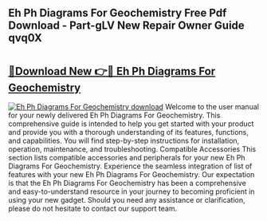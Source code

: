 ## Eh Ph Diagrams For Geochemistry Free Pdf Download - Part-gLV New Repair Owner Guide qvq0X

# <h2><a href="http://dfirhw.blite.top/?on=Eh+Ph+Diagrams+For+Geochemistry">🔗Download New 👉🔴 Eh Ph Diagrams For Geochemistry</a></h2>

[![Eh Ph Diagrams For Geochemistry download](https://i.imgur.com/lujVjoI.png)](http://dfirhw.blite.top/?on=Eh+Ph+Diagrams+For+Geochemistry)
Welcome to the user manual for your newly delivered Eh Ph Diagrams For Geochemistry. This comprehensive guide is intended to help you get started with your product and provide you with a thorough understanding of its features, functions, and capabilities. You will find step-by-step instructions for installation, operation, maintenance, and troubleshooting. Compatible Accessories This section lists compatible accessories and peripherals for your new Eh Ph Diagrams For Geochemistry. Experience the seamless integration of list of features with your new Eh Ph Diagrams For Geochemistry. Our expectation is that the Eh Ph Diagrams For Geochemistry has been a comprehensive and easy-to-understand resource in your journey to becoming proficient in using your new gadget. Should you need any assistance or clarification, please do not hesitate to contact our support team.
